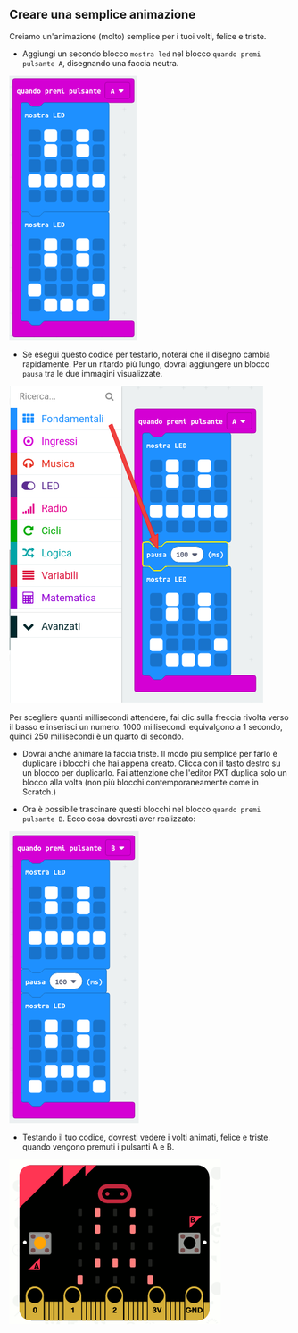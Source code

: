 ## Creare una semplice animazione

Creiamo un'animazione (molto) semplice per i tuoi volti, felice e triste.

+ Aggiungi un secondo blocco `mostra led` nel blocco `quando premi pulsante A`, disegnando una faccia neutra.

![screenshot](images/badge-neutral.png)

+ Se esegui questo codice per testarlo, noterai che il disegno cambia rapidamente. Per un ritardo più lungo, dovrai aggiungere un blocco `pausa` tra le due immagini visualizzate.

![screenshot](images/badge-pause.png)

Per scegliere quanti millisecondi attendere, fai clic sulla freccia rivolta verso il basso e inserisci un numero. 1000 millisecondi equivalgono a 1 secondo, quindi 250 millisecondi è un quarto di secondo.

+ Dovrai anche animare la faccia triste. Il modo più semplice per farlo è duplicare i blocchi che hai appena creato. Clicca con il tasto destro su un blocco per duplicarlo. Fai attenzione che l'editor PXT duplica solo un blocco alla volta (non più blocchi contemporaneamente come in Scratch.)

+ Ora è possibile trascinare questi blocchi nel blocco `quando premi pulsante B`. Ecco cosa dovresti aver realizzato:

![screenshot](images/badge-on-b-pressed.png)

+ Testando il tuo codice, dovresti vedere i volti animati, felice e triste. quando vengono premuti i pulsanti A e B.

![screenshot](images/badge-final.gif)